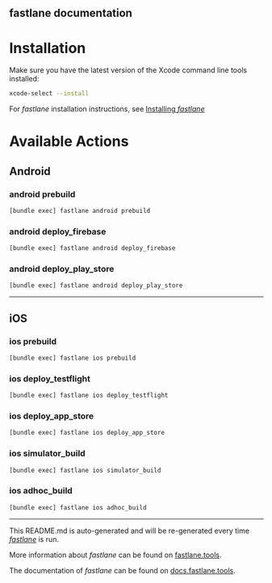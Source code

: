 fastlane documentation
----

# Installation

Make sure you have the latest version of the Xcode command line tools installed:

```sh
xcode-select --install
```

For _fastlane_ installation instructions, see [Installing _fastlane_](https://docs.fastlane.tools/#installing-fastlane)

# Available Actions

## Android

### android prebuild

```sh
[bundle exec] fastlane android prebuild
```



### android deploy_firebase

```sh
[bundle exec] fastlane android deploy_firebase
```



### android deploy_play_store

```sh
[bundle exec] fastlane android deploy_play_store
```



----


## iOS

### ios prebuild

```sh
[bundle exec] fastlane ios prebuild
```



### ios deploy_testflight

```sh
[bundle exec] fastlane ios deploy_testflight
```



### ios deploy_app_store

```sh
[bundle exec] fastlane ios deploy_app_store
```



### ios simulator_build

```sh
[bundle exec] fastlane ios simulator_build
```



### ios adhoc_build

```sh
[bundle exec] fastlane ios adhoc_build
```



----

This README.md is auto-generated and will be re-generated every time [_fastlane_](https://fastlane.tools) is run.

More information about _fastlane_ can be found on [fastlane.tools](https://fastlane.tools).

The documentation of _fastlane_ can be found on [docs.fastlane.tools](https://docs.fastlane.tools).
